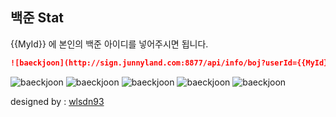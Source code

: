 ## 백준 Stat
{{MyId}} 에 본인의 백준 아이디를 넣어주시면 됩니다.
```markdown
![baeckjoon](http://sign.junnyland.com:8877/api/info/boj?userId={{MyId}})
```
![baeckjoon](http://sign.junnyland.com:8877/api/info/boj?userId=chbe5082)
![baeckjoon](http://sign.junnyland.com:8877/api/info/boj?userId=chbe5082)
![baeckjoon](http://sign.junnyland.com:8877/api/info/boj?userId=silrairon)
![baeckjoon](http://sign.junnyland.com:8877/api/info/boj?userId=wjwan0)
![baeckjoon](http://sign.junnyland.com:8877/api/info/boj?userId=jennachoi27)

designed by : [wlsdn93](https://github.com/wlsdn93)
